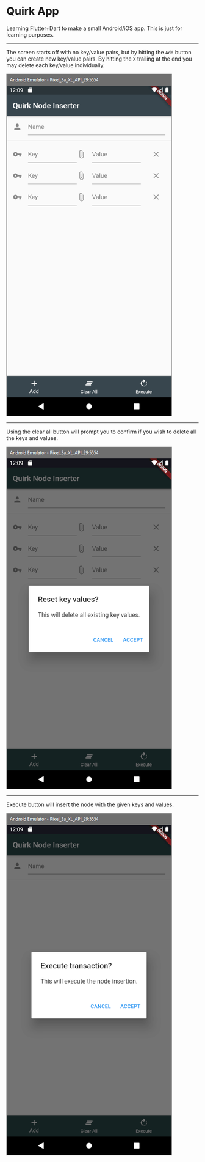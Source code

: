 # Quirk App

Learning Flutter+Dart to make a small Android/iOS app. This is just for learning purposes.

---

The screen starts off with no key/value pairs, but by hitting the `Add` button you can create new key/value pairs. By hitting the `X` trailing at the end you may delete each key/value individually.

![standard](docs/quirk_app_standard.png "Standard")

---

Using the clear all button will prompt you to confirm if you wish to delete all the keys and values.

![clear](docs/quirk_app_clearall.png "Clear")

---

Execute button will insert the node with the given keys and values.

![execute](docs/quirk_app_mutate.png "Execute")
